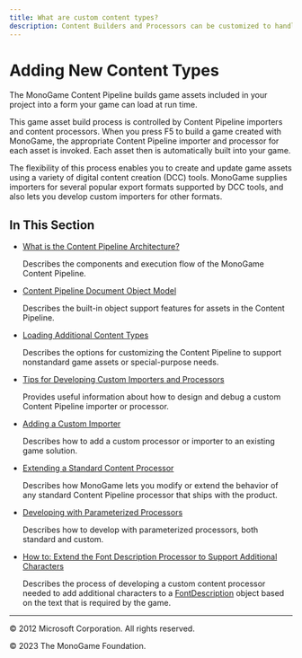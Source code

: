```yaml
---
title: What are custom content types?
description: Content Builders and Processors can be customized to handle almost any content type.
---
```


# Adding New Content Types

The MonoGame Content Pipeline builds game assets included in your project into a form your game can load at run time.

This game asset build process is controlled by Content Pipeline importers and content processors. When you press F5 to build a game created with MonoGame, the appropriate Content Pipeline importer and processor for each asset is invoked. Each asset then is automatically built into your game.

The flexibility of this process enables you to create and update game assets using a variety of digital content creation (DCC) tools. MonoGame supplies importers for several popular export formats supported by DCC tools, and also lets you develop custom importers for other formats.

## In This Section

- [What is the Content Pipeline Architecture?](CP_Architecture.md)

    Describes the components and execution flow of the MonoGame Content Pipeline.

- [Content Pipeline Document Object Model](CP_DOM.md)

    Describes the built-in object support features for assets in the Content Pipeline.

- [Loading Additional Content Types](CP_Customizing.md)

    Describes the options for customizing the Content Pipeline to support nonstandard game assets or special-purpose needs.

- [Tips for Developing Custom Importers and Processors](CP_Tips_For_Developing.md)

    Provides useful information about how to design and debug a custom Content Pipeline importer or processor.

- [Adding a Custom Importer](CP_AddCustomProcImp.md)

    Describes how to add a custom processor or importer to an existing game solution.

- [Extending a Standard Content Processor](../../howto/Content_Pipeline/HowTo_Extend_Processor.md)

    Describes how MonoGame lets you modify or extend the behavior of any standard Content Pipeline processor that ships with the product.

- [Developing with Parameterized Processors](CP_CustomParamProcs.md)

    Describes how to develop with parameterized processors, both standard and custom.

- [How to: Extend the Font Description Processor to Support Additional Characters](../../howto/Content_Pipeline/HowTo_ExtendFontProcessor.md)

    Describes the process of developing a custom content processor needed to add additional characters to a [FontDescription](xref:Microsoft.Xna.Framework.Content.Pipeline.Graphics.FontDescription) object based on the text that is required by the game.

---

© 2012 Microsoft Corporation. All rights reserved.

© 2023 The MonoGame Foundation.
